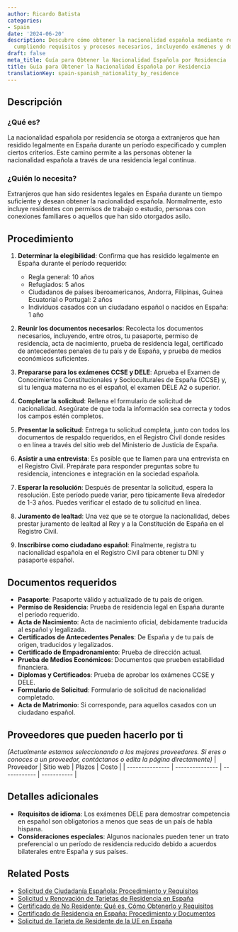 ```yaml
---
author: Ricardo Batista
categories:
- Spain
date: '2024-06-20'
description: Descubre cómo obtener la nacionalidad española mediante residencia legal,
  cumpliendo requisitos y procesos necesarios, incluyendo exámenes y documentos.
draft: false
meta_title: Guía para Obtener la Nacionalidad Española por Residencia
title: Guía para Obtener la Nacionalidad Española por Residencia
translationKey: spain-spanish_nationality_by_residence
---
```



## Descripción
### ¿Qué es?
La nacionalidad española por residencia se otorga a extranjeros que han residido legalmente en España durante un período especificado y cumplen ciertos criterios. Este camino permite a las personas obtener la nacionalidad española a través de una residencia legal continua.

### ¿Quién lo necesita?
Extranjeros que han sido residentes legales en España durante un tiempo suficiente y desean obtener la nacionalidad española. Normalmente, esto incluye residentes con permisos de trabajo o estudio, personas con conexiones familiares o aquellos que han sido otorgados asilo.

## Procedimiento
1. **Determinar la elegibilidad**: Confirma que has residido legalmente en España durante el período requerido:
   - Regla general: 10 años
   - Refugiados: 5 años
   - Ciudadanos de países iberoamericanos, Andorra, Filipinas, Guinea Ecuatorial o Portugal: 2 años
   - Individuos casados con un ciudadano español o nacidos en España: 1 año

2. **Reunir los documentos necesarios**: Recolecta los documentos necesarios, incluyendo, entre otros, tu pasaporte, permiso de residencia, acta de nacimiento, prueba de residencia legal, certificado de antecedentes penales de tu país y de España, y prueba de medios económicos suficientes.

3. **Prepararse para los exámenes CCSE y DELE**: Aprueba el Examen de Conocimientos Constitucionales y Socioculturales de España (CCSE) y, si tu lengua materna no es el español, el examen DELE A2 o superior.

4. **Completar la solicitud**: Rellena el formulario de solicitud de nacionalidad. Asegúrate de que toda la información sea correcta y todos los campos estén completos.

5. **Presentar la solicitud**: Entrega tu solicitud completa, junto con todos los documentos de respaldo requeridos, en el Registro Civil donde resides o en línea a través del sitio web del Ministerio de Justicia de España.

6. **Asistir a una entrevista**: Es posible que te llamen para una entrevista en el Registro Civil. Prepárate para responder preguntas sobre tu residencia, intenciones e integración en la sociedad española.

7. **Esperar la resolución**: Después de presentar la solicitud, espera la resolución. Este período puede variar, pero típicamente lleva alrededor de 1-3 años. Puedes verificar el estado de tu solicitud en línea.

8. **Juramento de lealtad**: Una vez que se te otorgue la nacionalidad, debes prestar juramento de lealtad al Rey y a la Constitución de España en el Registro Civil.

9. **Inscribirse como ciudadano español**: Finalmente, registra tu nacionalidad española en el Registro Civil para obtener tu DNI y pasaporte español.

## Documentos requeridos
- **Pasaporte**: Pasaporte válido y actualizado de tu país de origen.
- **Permiso de Residencia**: Prueba de residencia legal en España durante el período requerido.
- **Acta de Nacimiento**: Acta de nacimiento oficial, debidamente traducida al español y legalizada.
- **Certificados de Antecedentes Penales**: De España y de tu país de origen, traducidos y legalizados.
- **Certificado de Empadronamiento**: Prueba de dirección actual.
- **Prueba de Medios Económicos**: Documentos que prueben estabilidad financiera.
- **Diplomas y Certificados**: Prueba de aprobar los exámenes CCSE y DELE.
- **Formulario de Solicitud**: Formulario de solicitud de nacionalidad completado.
- **Acta de Matrimonio**: Si corresponde, para aquellos casados con un ciudadano español.

## Proveedores que pueden hacerlo por ti
_(Actualmente estamos seleccionando a los mejores proveedores. Si eres o conoces a un proveedor, contáctanos o edita la página directamente)_
| Proveedor       |     Sitio web    |    Plazos    |     Costo    |
| --------------- | --------------- | ------------ | ----------- |

## Detalles adicionales
- **Requisitos de idioma**: Los exámenes DELE para demostrar competencia en español son obligatorios a menos que seas de un país de habla hispana.
- **Consideraciones especiales**: Algunos nacionales pueden tener un trato preferencial o un período de residencia reducido debido a acuerdos bilaterales entre España y sus países.

## Related Posts

- [Solicitud de Ciudadanía Española: Procedimiento y Requisitos](https://tramitit.com/es/guides/spain/solicitud_de_nacionalidad/)
- [Solicitud y Renovación de Tarjetas de Residencia en España](https://tramitit.com/es/guides/spain/tarjeta_inicial_o_renovaci%C3%B3n_residencia_o_residencia_y_trabajo/)
- [Certificado de No Residente: Qué es, Cómo Obtenerlo y Requisitos](https://tramitit.com/es/guides/spain/certificado_de_no_residente/)
- [Certificado de Residencia en España: Procedimiento y Documentos](https://tramitit.com/es/guides/spain/certificado_de_empadronamiento/)
- [Solicitud de Tarjeta de Residente de la UE en España](https://tramitit.com/es/guides/spain/solicitud_de_tarjeta_de_residente_comunitario/)